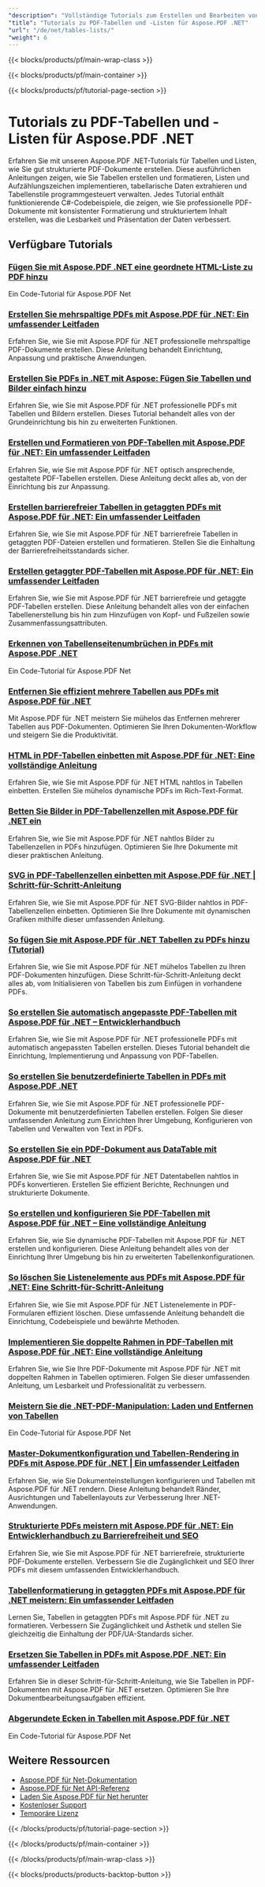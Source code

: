 ```yaml
---
"description": "Vollständige Tutorials zum Erstellen und Bearbeiten von Tabellen, Listen und strukturierten Inhalten in PDF-Dokumenten mit Aspose.PDF für .NET."
"title": "Tutorials zu PDF-Tabellen und -Listen für Aspose.PDF .NET"
"url": "/de/net/tables-lists/"
"weight": 6
---
```


{{< blocks/products/pf/main-wrap-class >}}

{{< blocks/products/pf/main-container >}}

{{< blocks/products/pf/tutorial-page-section >}}

# Tutorials zu PDF-Tabellen und -Listen für Aspose.PDF .NET

Erfahren Sie mit unseren Aspose.PDF .NET-Tutorials für Tabellen und Listen, wie Sie gut strukturierte PDF-Dokumente erstellen. Diese ausführlichen Anleitungen zeigen, wie Sie Tabellen erstellen und formatieren, Listen und Aufzählungszeichen implementieren, tabellarische Daten extrahieren und Tabellenstile programmgesteuert verwalten. Jedes Tutorial enthält funktionierende C#-Codebeispiele, die zeigen, wie Sie professionelle PDF-Dokumente mit konsistenter Formatierung und strukturiertem Inhalt erstellen, was die Lesbarkeit und Präsentation der Daten verbessert.

## Verfügbare Tutorials

### [Fügen Sie mit Aspose.PDF .NET eine geordnete HTML-Liste zu PDF hinzu](./add-html-ordered-list-pdf-aspose-net/)
Ein Code-Tutorial für Aspose.PDF Net

### [Erstellen Sie mehrspaltige PDFs mit Aspose.PDF für .NET: Ein umfassender Leitfaden](./create-multi-column-pdfs-aspose-pdf-net/)
Erfahren Sie, wie Sie mit Aspose.PDF für .NET professionelle mehrspaltige PDF-Dokumente erstellen. Diese Anleitung behandelt Einrichtung, Anpassung und praktische Anwendungen.

### [Erstellen Sie PDFs in .NET mit Aspose: Fügen Sie Tabellen und Bilder einfach hinzu](./create-pdfs-net-aspose-tables-images/)
Erfahren Sie, wie Sie mit Aspose.PDF für .NET professionelle PDFs mit Tabellen und Bildern erstellen. Dieses Tutorial behandelt alles von der Grundeinrichtung bis hin zu erweiterten Funktionen.

### [Erstellen und Formatieren von PDF-Tabellen mit Aspose.PDF für .NET: Ein umfassender Leitfaden](./create-style-pdf-tables-aspose-dotnet/)
Erfahren Sie, wie Sie mit Aspose.PDF für .NET optisch ansprechende, gestaltete PDF-Tabellen erstellen. Diese Anleitung deckt alles ab, von der Einrichtung bis zur Anpassung.

### [Erstellen barrierefreier Tabellen in getaggten PDFs mit Aspose.PDF für .NET: Ein umfassender Leitfaden](./creating-accessible-tables-tagged-pdfs-aspose-pdf-net/)
Erfahren Sie, wie Sie mit Aspose.PDF für .NET barrierefreie Tabellen in getaggten PDF-Dateien erstellen und formatieren. Stellen Sie die Einhaltung der Barrierefreiheitsstandards sicher.

### [Erstellen getaggter PDF-Tabellen mit Aspose.PDF für .NET: Ein umfassender Leitfaden](./tagged-pdf-tables-aspose-dotnet/)
Erfahren Sie, wie Sie mit Aspose.PDF für .NET barrierefreie und getaggte PDF-Tabellen erstellen. Diese Anleitung behandelt alles von der einfachen Tabellenerstellung bis hin zum Hinzufügen von Kopf- und Fußzeilen sowie Zusammenfassungsattributen.

### [Erkennen von Tabellenseitenumbrüchen in PDFs mit Aspose.PDF .NET](./detect-table-page-breaks-pdfs-aspose-pdf-dotnet/)
Ein Code-Tutorial für Aspose.PDF Net

### [Entfernen Sie effizient mehrere Tabellen aus PDFs mit Aspose.PDF für .NET](./remove-multiple-tables-aspose-pdf-net/)
Mit Aspose.PDF für .NET meistern Sie mühelos das Entfernen mehrerer Tabellen aus PDF-Dokumenten. Optimieren Sie Ihren Dokumenten-Workflow und steigern Sie die Produktivität.

### [HTML in PDF-Tabellen einbetten mit Aspose.PDF für .NET: Eine vollständige Anleitung](./embed-html-in-pdf-tables-aspose-dotnet/)
Erfahren Sie, wie Sie mit Aspose.PDF für .NET HTML nahtlos in Tabellen einbetten. Erstellen Sie mühelos dynamische PDFs im Rich-Text-Format.

### [Betten Sie Bilder in PDF-Tabellenzellen mit Aspose.PDF für .NET ein](./embed-image-table-cell-aspose-pdf-dotnet/)
Erfahren Sie, wie Sie mit Aspose.PDF für .NET nahtlos Bilder zu Tabellenzellen in PDFs hinzufügen. Optimieren Sie Ihre Dokumente mit dieser praktischen Anleitung.

### [SVG in PDF-Tabellenzellen einbetten mit Aspose.PDF für .NET | Schritt-für-Schritt-Anleitung](./embed-svg-pdf-table-cell-aspose-dotnet/)
Erfahren Sie, wie Sie mit Aspose.PDF für .NET SVG-Bilder nahtlos in PDF-Tabellenzellen einbetten. Optimieren Sie Ihre Dokumente mit dynamischen Grafiken mithilfe dieser umfassenden Anleitung.

### [So fügen Sie mit Aspose.PDF für .NET Tabellen zu PDFs hinzu (Tutorial)](./add-tables-pdf-aspose-dotnet/)
Erfahren Sie, wie Sie mit Aspose.PDF für .NET mühelos Tabellen zu Ihren PDF-Dokumenten hinzufügen. Diese Schritt-für-Schritt-Anleitung deckt alles ab, vom Initialisieren von Tabellen bis zum Einfügen in vorhandene PDFs.

### [So erstellen Sie automatisch angepasste PDF-Tabellen mit Aspose.PDF für .NET – Entwicklerhandbuch](./create-auto-fit-table-pdfs-aspose-dot-net/)
Erfahren Sie, wie Sie mit Aspose.PDF für .NET professionelle PDFs mit automatisch angepassten Tabellen erstellen. Dieses Tutorial behandelt die Einrichtung, Implementierung und Anpassung von PDF-Tabellen.

### [So erstellen Sie benutzerdefinierte Tabellen in PDFs mit Aspose.PDF .NET](./create-custom-tables-in-pdfs-aspose-pdf-dot-net/)
Erfahren Sie, wie Sie mit Aspose.PDF für .NET professionelle PDF-Dokumente mit benutzerdefinierten Tabellen erstellen. Folgen Sie dieser umfassenden Anleitung zum Einrichten Ihrer Umgebung, Konfigurieren von Tabellen und Verwalten von Text in PDFs.

### [So erstellen Sie ein PDF-Dokument aus DataTable mit Aspose.PDF für .NET](./create-pdf-datatable-aspose-pdf-net/)
Erfahren Sie, wie Sie mit Aspose.PDF für .NET Datentabellen nahtlos in PDFs konvertieren. Erstellen Sie effizient Berichte, Rechnungen und strukturierte Dokumente.

### [So erstellen und konfigurieren Sie PDF-Tabellen mit Aspose.PDF für .NET – Eine vollständige Anleitung](./create-configure-pdf-tables-asposepdf-net/)
Erfahren Sie, wie Sie dynamische PDF-Tabellen mit Aspose.PDF für .NET erstellen und konfigurieren. Diese Anleitung behandelt alles von der Einrichtung Ihrer Umgebung bis hin zu erweiterten Tabellenkonfigurationen.

### [So löschen Sie Listenelemente aus PDFs mit Aspose.PDF für .NET: Eine Schritt-für-Schritt-Anleitung](./delete-list-item-pdf-aspose-net-guide/)
Erfahren Sie, wie Sie mit Aspose.PDF für .NET Listenelemente in PDF-Formularen effizient löschen. Diese umfassende Anleitung behandelt die Einrichtung, Codebeispiele und bewährte Methoden.

### [Implementieren Sie doppelte Rahmen in PDF-Tabellen mit Aspose.PDF für .NET: Eine vollständige Anleitung](./double-borders-pdfs-aspose-pdf-dot-net/)
Erfahren Sie, wie Sie Ihre PDF-Dokumente mit Aspose.PDF für .NET mit doppelten Rahmen in Tabellen optimieren. Folgen Sie dieser umfassenden Anleitung, um Lesbarkeit und Professionalität zu verbessern.

### [Meistern Sie die .NET-PDF-Manipulation: Laden und Entfernen von Tabellen](./master-dotnet-pdf-manipulation-load-remove-tables/)
Ein Code-Tutorial für Aspose.PDF Net

### [Master-Dokumentkonfiguration und Tabellen-Rendering in PDFs mit Aspose.PDF für .NET | Ein umfassender Leitfaden](./aspose-pdf-net-document-configuration-table-rendering/)
Erfahren Sie, wie Sie Dokumenteinstellungen konfigurieren und Tabellen mit Aspose.PDF für .NET rendern. Diese Anleitung behandelt Ränder, Ausrichtungen und Tabellenlayouts zur Verbesserung Ihrer .NET-Anwendungen.

### [Strukturierte PDFs meistern mit Aspose.PDF für .NET: Ein Entwicklerhandbuch zu Barrierefreiheit und SEO](./aspose-pdf-net-create-structured-pdfs/)
Erfahren Sie, wie Sie mit Aspose.PDF für .NET barrierefreie, strukturierte PDF-Dokumente erstellen. Verbessern Sie die Zugänglichkeit und SEO Ihrer PDFs mit diesem umfassenden Entwicklerhandbuch.

### [Tabellenformatierung in getaggten PDFs mit Aspose.PDF für .NET meistern: Ein umfassender Leitfaden](./mastering-table-styling-tagged-pdfs-aspose-pdf-net/)
Lernen Sie, Tabellen in getaggten PDFs mit Aspose.PDF für .NET zu formatieren. Verbessern Sie Zugänglichkeit und Ästhetik und stellen Sie gleichzeitig die Einhaltung der PDF/UA-Standards sicher.

### [Ersetzen Sie Tabellen in PDFs mit Aspose.PDF .NET: Ein umfassender Leitfaden](./replace-tables-aspose-pdf-net-guide/)
Erfahren Sie in dieser Schritt-für-Schritt-Anleitung, wie Sie Tabellen in PDF-Dokumenten mit Aspose.PDF für .NET ersetzen. Optimieren Sie Ihre Dokumentbearbeitungsaufgaben effizient.

### [Abgerundete Ecken in Tabellen mit Aspose.PDF für .NET](./rounded-corners-tables-aspose-pdf-dotnet/)
Ein Code-Tutorial für Aspose.PDF Net

## Weitere Ressourcen

- [Aspose.PDF für Net-Dokumentation](https://docs.aspose.com/pdf/net/)
- [Aspose.PDF für Net API-Referenz](https://reference.aspose.com/pdf/net/)
- [Laden Sie Aspose.PDF für Net herunter](https://releases.aspose.com/pdf/net/)
- [Kostenloser Support](https://forum.aspose.com/)
- [Temporäre Lizenz](https://purchase.aspose.com/temporary-license/)

{{< /blocks/products/pf/tutorial-page-section >}}

{{< /blocks/products/pf/main-container >}}

{{< /blocks/products/pf/main-wrap-class >}}

{{< blocks/products/products-backtop-button >}}